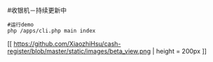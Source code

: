 #收银机－持续更新中

```
#运行demo
php /apps/cli.php main index
```

[[ https://github.com/XiaozhiHsu/cash-register/blob/master/static/images/beta_view.png | height = 200px ]]

